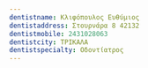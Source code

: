 ```yaml
---
dentistname: Κλιφόπουλος Ευθύμιος
dentistaddress: Στουρνάρα 8 42132
dentistmobile: 2431028063
dentistcity: ΤΡΙΚΑΛΑ
dentistspecialty: Οδοντίατρος
---
```


